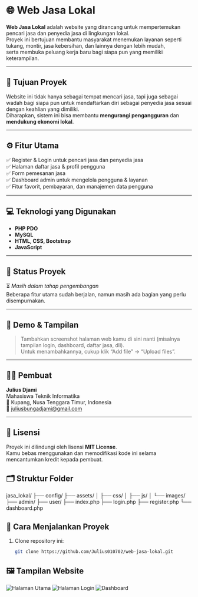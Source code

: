 # 🌐 Web Jasa Lokal

**Web Jasa Lokal** adalah website yang dirancang untuk mempertemukan pencari jasa dan penyedia jasa di lingkungan lokal.  
Proyek ini bertujuan membantu masyarakat menemukan layanan seperti tukang, montir, jasa kebersihan, dan lainnya dengan lebih mudah,  
serta membuka peluang kerja baru bagi siapa pun yang memiliki keterampilan.

---

## 🎯 Tujuan Proyek
Website ini tidak hanya sebagai tempat mencari jasa, tapi juga sebagai wadah bagi siapa pun untuk mendaftarkan diri sebagai penyedia jasa sesuai dengan keahlian yang dimiliki.  
Diharapkan, sistem ini bisa membantu **mengurangi pengangguran** dan **mendukung ekonomi lokal**.

---

## ⚙️ Fitur Utama

✅ Register & Login untuk pencari jasa dan penyedia jasa  
✅ Halaman daftar jasa & profil pengguna  
✅ Form pemesanan jasa  
✅ Dashboard admin untuk mengelola pengguna & layanan  
✅ Fitur favorit, pembayaran, dan manajemen data pengguna  

---

## 💻 Teknologi yang Digunakan
- **PHP PDO**
- **MySQL**
- **HTML, CSS, Bootstrap**
- **JavaScript**

---

## 🚧 Status Proyek
⏳ *Masih dalam tahap pengembangan*  
Beberapa fitur utama sudah berjalan, namun masih ada bagian yang perlu disempurnakan.

---

## 📸 Demo & Tampilan
> Tambahkan screenshot halaman web kamu di sini nanti (misalnya tampilan login, dashboard, daftar jasa, dll).  
> Untuk menambahkannya, cukup klik “Add file” → “Upload files”.

---

## 👨‍💻 Pembuat
**Julius Djami**  
Mahasiswa Teknik Informatika  
📍 Kupang, Nusa Tenggara Timur, Indonesia  
📧 [juliusbungadjami@gmail.com](mailto:juliusbungadjami@gmail.com)

---

## 📜 Lisensi
Proyek ini dilindungi oleh lisensi **MIT License**.  
Kamu bebas menggunakan dan memodifikasi kode ini selama mencantumkan kredit kepada pembuat.
## 🗂️ Struktur Folder

jasa_lokal/
├── config/
├── assets/
│   ├── css/
│   ├── js/
│   └── images/
├── admin/
├── user/
├── index.php
├── login.php
├── register.php
└── dashboard.php
## 🚀 Cara Menjalankan Proyek

1. Clone repository ini:
   ```bash
   git clone https://github.com/Julius010702/web-jasa-lokal.git
## 🖼️ Tampilan Website

![Halaman Utama](https://raw.githubusercontent.com/Julius010702/web-jasa-lokal/main/screenshot1.png)
![Halaman Login](https://raw.githubusercontent.com/Julius010702/web-jasa-lokal/main/screenshot2.png)
![Dashboard](https://raw.githubusercontent.com/Julius010702/web-jasa-lokal/main/screenshot3.png)

